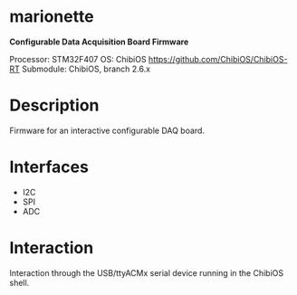 marionette
==========

**Configurable Data Acquisition Board Firmware**

Processor: STM32F407
OS: ChibiOS  https://github.com/ChibiOS/ChibiOS-RT
Submodule: ChibiOS, branch 2.6.x

# Description

Firmware for an interactive configurable DAQ board.

# Interfaces

* I2C
* SPI
* ADC

# Interaction

Interaction through the USB/ttyACMx serial device running in the ChibiOS shell.



